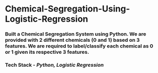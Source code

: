 # Chemical-Segregation-Using-Logistic-Regression
### Built a Chemical Segregation System using Python. We are provided with 2 different chemicals (0 and 1) based on 3 features. We are required to label/classify each chemical as 0 or 1 given its respective 3 features. 
### **Tech Stack** - _Python, Logistic Regression_
